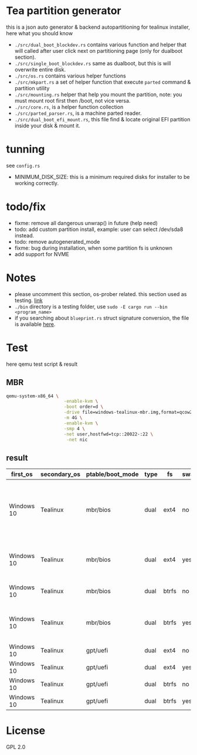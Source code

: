 # Tea partition generator

this is a json auto generator & backend autopartitioning for tealinux installer, here what you should know

- `./src/dual_boot_blockdev.rs` contains various function and helper that will called after user click next on partitioning page (only for dualboot section).
- `./src/single_boot_blockdev.rs` same as dualboot, but this is will overwrite entire disk.
- `./src/os.rs` contains various helper functions
- `./src/mkpart.rs` a set of helper function that execute `parted` command & partition utility
- `./src/mounting.rs` helper that help you mount the partition, note: you must mount root first then /boot, not vice versa.
- `./src/core.rs`, is a helper function collection
- `./src/parted_parser.rs`, is a machine parted reader.
- `./src/dual_boot_efi_mount.rs`, this file find & locate original EFI partition inside your disk & mount it.

# tunning
see `config.rs`

- MINIMUM_DISK_SIZE: this is a minimum required disks for installer to be working correctly.

# todo/fix

- fixme: remove all dangerous unwrap() in future (help need)
- todo: add custom partition install, example: user can select /dev/sda8 instead.
- todo: remove autogenerated_mode
- fixme: bug during installation, when some partition fs is unknown
- add support for NVME

# Notes
- please uncomment this section, os-prober related. this section used as testing. [link](https://github.com/tealinuxos/tea_partition_generator/blob/ff2dba336d5625f54282cfe21e263987367b7576/src/os.rs#L74-L82)
- `./bin` directory is a testing folder, use `sudo -E cargo run --bin <program_name>`
- if you searching about `blueprint.rs` struct signature conversion, the file is available [here](https://github.com/tealinuxos/tealinux-installer/blob/master/src-tauri/src/utils/tea_partition_generator_convert.rs).

# Test

here qemu test script & result
## MBR
```sh
qemu-system-x86_64 \
                      -enable-kvm \
                      -boot order=d \
                      -drive file=windows-tealinux-mbr.img,format=qcow2 \
                      -m 4G \
                      -enable-kvm \
                      -smp 4 \
                      -net user,hostfwd=tcp::20022-:22 \
                       -net nic
```

## result

| first_os | secondary_os | ptable/boot_mode | type | fs  | swap | note |
|----------|--------------|------------------|------|-----|------|------|
|Windows 10|Tealinux      |mbr/bios          |dual  |ext4 |no    |success, but fastboot should be turned off, or BSOD|
|Windows 10|Tealinux      |mbr/bios          |dual  |ext4 |yes   |untested, no partition left for swap|
|Windows 10|Tealinux      |mbr/bios          |dual  |btrfs|no    |success, fastboot disabled|
|Windows 10|Tealinux      |mbr/bios          |dual  |btrfs|yes   |untested, no partition left for swap|
|Windows 10|Tealinux      |gpt/uefi          |dual  |ext4 |no    |on-progress|
|Windows 10|Tealinux      |gpt/uefi          |dual  |ext4 |yes   |on-progress|
|Windows 10|Tealinux      |gpt/uefi          |dual  |btrfs|no    |on-progress|
|Windows 10|Tealinux      |gpt/uefi          |dual  |btrfs|yes   |on-progress|



# License
GPL 2.0
